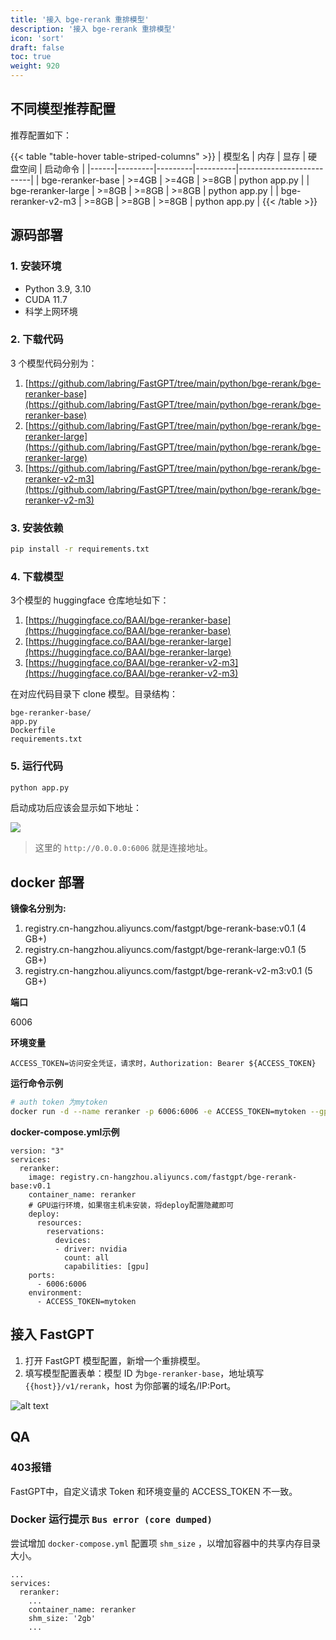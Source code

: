 ```yaml
---
title: '接入 bge-rerank 重排模型'
description: '接入 bge-rerank 重排模型'
icon: 'sort'
draft: false
toc: true
weight: 920
---
```


## 不同模型推荐配置

推荐配置如下：

{{< table "table-hover table-striped-columns" >}}
| 模型名 | 内存 | 显存 | 硬盘空间 | 启动命令 |
|------|---------|---------|----------|--------------------------|
| bge-reranker-base | >=4GB | >=4GB | >=8GB | python app.py |
| bge-reranker-large | >=8GB | >=8GB | >=8GB | python app.py |
| bge-reranker-v2-m3 | >=8GB | >=8GB | >=8GB | python app.py |
{{< /table >}}

## 源码部署

### 1. 安装环境

- Python 3.9, 3.10
- CUDA 11.7
- 科学上网环境

### 2. 下载代码

3 个模型代码分别为：

1. [https://github.com/labring/FastGPT/tree/main/python/bge-rerank/bge-reranker-base](https://github.com/labring/FastGPT/tree/main/python/bge-rerank/bge-reranker-base)
2. [https://github.com/labring/FastGPT/tree/main/python/bge-rerank/bge-reranker-large](https://github.com/labring/FastGPT/tree/main/python/bge-rerank/bge-reranker-large)
3. [https://github.com/labring/FastGPT/tree/main/python/bge-rerank/bge-reranker-v2-m3](https://github.com/labring/FastGPT/tree/main/python/bge-rerank/bge-reranker-v2-m3)

### 3. 安装依赖

```sh
pip install -r requirements.txt
```

### 4. 下载模型

3个模型的 huggingface 仓库地址如下：

1. [https://huggingface.co/BAAI/bge-reranker-base](https://huggingface.co/BAAI/bge-reranker-base)
2. [https://huggingface.co/BAAI/bge-reranker-large](https://huggingface.co/BAAI/bge-reranker-large)
3. [https://huggingface.co/BAAI/bge-reranker-v2-m3](https://huggingface.co/BAAI/bge-reranker-v2-m3)

在对应代码目录下 clone 模型。目录结构：

```
bge-reranker-base/
app.py
Dockerfile
requirements.txt
```

### 5. 运行代码

```bash
python app.py
```

启动成功后应该会显示如下地址：

![](/imgs/rerank1.png)

> 这里的 `http://0.0.0.0:6006` 就是连接地址。

## docker 部署

**镜像名分别为:**

1. registry.cn-hangzhou.aliyuncs.com/fastgpt/bge-rerank-base:v0.1 (4 GB+)
2. registry.cn-hangzhou.aliyuncs.com/fastgpt/bge-rerank-large:v0.1 (5 GB+)
3. registry.cn-hangzhou.aliyuncs.com/fastgpt/bge-rerank-v2-m3:v0.1 (5 GB+)

**端口**

6006

**环境变量**

```
ACCESS_TOKEN=访问安全凭证，请求时，Authorization: Bearer ${ACCESS_TOKEN}
```

**运行命令示例**

```sh
# auth token 为mytoken
docker run -d --name reranker -p 6006:6006 -e ACCESS_TOKEN=mytoken --gpus all registry.cn-hangzhou.aliyuncs.com/fastgpt/bge-rerank-base:v0.1
```

**docker-compose.yml示例**
```
version: "3"
services:
  reranker:
    image: registry.cn-hangzhou.aliyuncs.com/fastgpt/bge-rerank-base:v0.1
    container_name: reranker
    # GPU运行环境，如果宿主机未安装，将deploy配置隐藏即可
    deploy:
      resources:
        reservations:
          devices:
          - driver: nvidia
            count: all
            capabilities: [gpu]
    ports:
      - 6006:6006
    environment:
      - ACCESS_TOKEN=mytoken

```
## 接入 FastGPT

1. 打开 FastGPT 模型配置，新增一个重排模型。
2. 填写模型配置表单：模型 ID 为`bge-reranker-base`，地址填写`{{host}}/v1/rerank`，host 为你部署的域名/IP:Port。

![alt text](/imgs/image-102.png)

## QA

### 403报错

FastGPT中，自定义请求 Token 和环境变量的 ACCESS_TOKEN 不一致。 

### Docker 运行提示 `Bus error (core dumped)`

尝试增加 `docker-compose.yml` 配置项 `shm_size` ，以增加容器中的共享内存目录大小。

```
...
services:
  reranker:
    ...
    container_name: reranker
    shm_size: '2gb'
    ...
```
